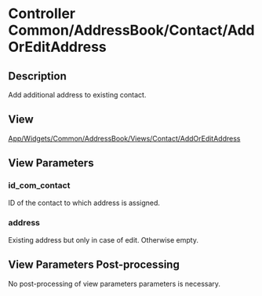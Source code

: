 # Controller Common/AddressBook/Contact/AddOrEditAddress

## Description

Add additional address to existing contact.

## View

[App/Widgets/Common/AddressBook/Views/Contact/AddOrEditAddress](../../Views/Contact/AddOrEditAddress.md)

## View Parameters

### id_com_contact
ID of the contact to which address is assigned.

### address
Existing address but only in case of edit. Otherwise empty.

## View Parameters Post-processing

No post-processing of view parameters parameters is necessary.